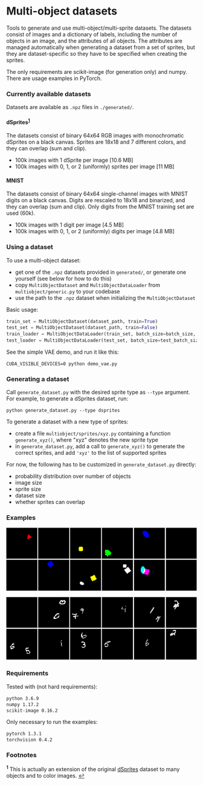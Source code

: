 # Multi-object datasets

Tools to generate and use multi-object/multi-sprite datasets.
The datasets consist of images and a dictionary of labels, including the number
of objects in an image, and the attributes of all objects. The attributes are
managed automatically when generating a dataset from a set of sprites, but they 
are dataset-specific so they have to be specified when creating the sprites.

The only requirements are scikit-image (for generation only) and numpy. There are
usage examples in PyTorch.


### Currently available datasets

Datasets are available as `.npz` files in `./generated/`.

#### dSprites<sup id="a1">[1](#f1)</sup>

The datasets consist of binary 64x64 RGB images with monochromatic dSprites on a black canvas. 
Sprites are 18x18 and 7 different colors, and they can overlap (sum and clip).
- 100k images with 1 dSprite per image [10.6 MB]
- 100k images with 0, 1, or 2 (uniformly) sprites per image [11 MB]

#### MNIST

The datasets consist of binary 64x64 single-channel images with MNIST digits on a black canvas.
Digits are rescaled to 18x18 and binarized, and they can overlap (sum and clip).
Only digits from the MNIST training set are used (60k).
- 100k images with 1 digit per image [4.5 MB]
- 100k images with 0, 1, or 2 (uniformly) digits per image [4.8 MB]


### Using a dataset

To use a multi-object dataset:
- get one of the `.npz` datasets provided in `generated/`, or generate one 
yourself (see below for how to do this)
- copy `MultiObjectDataset` and `MultiObjectDataLoader` from 
`multiobject/generic.py` to your codebase
- use the path to the `.npz` dataset when initializing the `MultiObjectDataset`

Basic usage:
```python
train_set = MultiObjectDataset(dataset_path, train=True)
test_set = MultiObjectDataset(dataset_path, train=False)
train_loader = MultiObjectDataLoader(train_set, batch_size=batch_size, shuffle=True)
test_loader = MultiObjectDataLoader(test_set, batch_size=test_batch_size)
```

See the simple VAE demo, and run it like this:
```
CUDA_VISIBLE_DEVICES=0 python demo_vae.py
```


### Generating a dataset

Call `generate_dataset.py` with the desired sprite type as `--type` argument. 
For example, to generate a dSprites dataset, run:
```
python generate_dataset.py --type dsprites
```

To generate a dataset with a new type of sprites:
- create a file `multiobject/sprites/xyz.py` containing a function 
`generate_xyz()`, where "xyz" denotes the new sprite type
- in `generate_dataset.py`, add a call to `generate_xyz()` to generate the
correct sprites, and add `'xyz'` to the list of supported sprites

For now, the following has to be customized in `generate_dataset.py` directly:
- probability distribution over number of objects
- image size
- sprite size
- dataset size
- whether sprites can overlap

### Examples

![generated generated_dsprites](./.readme_figs/generated_dsprites.png)

![generated mnist](./.readme_figs/generated_mnist.png)


### Requirements

Tested with (not hard requirements):
```
python 3.6.9
numpy 1.17.2
scikit-image 0.16.2
```

Only necessary to run the examples:
```
pytorch 1.3.1
torchvision 0.4.2
```


### Footnotes

<b id="f1"><sup>1</sup></b> This is actually an extension of the original [dSprites](https://github.com/deepmind/dsprites-dataset)
dataset to many objects and to color images. [↩](#a1)
